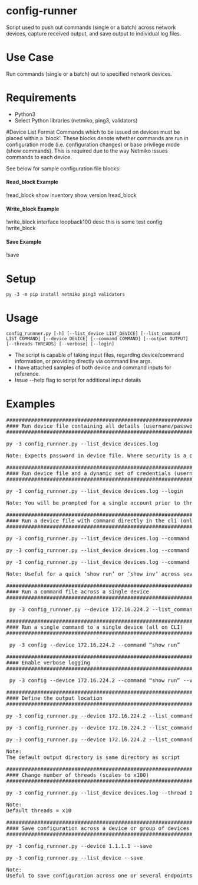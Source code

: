# config-runner
Script used to push out commands (single or a batch) across network devices, capture received output, and save output to individual log files.

# Use Case
Run commands (single or a batch) out to specified network devices.

# Requirements
* Python3
* Select Python libraries (netmiko, ping3, validators)

#Device List Format
Commands which to be issued on devices must be placed within a 'block'. These blocks denote whether commands are run in configuration mode (i.e. configuration changes) or base privilege mode (show commands). This is required due to the way Netmiko issues commands to each device.

See below for sample configuration file blocks:

#### Read_block Example ####
!read_block
show inventory
show version
!read_block

#### Write_block Example ####
!write_block 
interface loopback100
 desc this is some test config 
!write_block

#### Save Example ####
!save

# Setup
`py -3 -m pip install netmiko ping3 validators`

# Usage
`config_runnner.py [-h] [--list_device LIST_DEVICE] [--list_command LIST_COMMAND] [--device DEVICE] [--command COMMAND] [--output OUTPUT] [--threads THREADS] [--verbose] [--login]`
-	The script is capable of taking input files, regarding device/command information, or providing directly via command line args.
-	I have attached samples of both device and command inputs for reference.
-	Issue --help flag to script for additional input details

# Examples
<pre>
#################################################################################################################
#### Run device file containing all details (username/password/secret included in device file)
#################################################################################################################

py -3 config_runnner.py --list_device devices.log

Note: Expects password in device file. Where security is a concern leave the login details out and the script will dynamically prompt for this information.

#################################################################################################################
#### Run device file and a dynamic set of credentials (username/password/secret excluded from provided file)
#################################################################################################################

py -3 config_runnner.py --list_device devices.log --login

Note: You will be prompted for a single account prior to threads initiating

#################################################################################################################
#### Run a device file with command directly in the cli (only single command supported)
#################################################################################################################
 
py -3 config_runnner.py --list_device devices.log --command "show run"

py -3 config_runnner.py --list_device devices.log --command "show version"

py -3 config_runnner.py --list_device devices.log --command "show inventory"

Note: Useful for a quick ‘show run’ or ‘show inv’ across several devices

#################################################################################################################
#### Run a command file across a single device
#################################################################################################################
 
 py -3 config_runnner.py --device 172.16.224.2 --list_command show_commands.log

#################################################################################################################
#### Run a single command to a single device (all on CLI)
#################################################################################################################

 py -3 config --device 172.16.224.2 --command “show run”
 
#################################################################################################################
#### Enable verbose logging
#################################################################################################################

 py -3 config --device 172.16.224.2 --command “show run” --verbose

#################################################################################################################
#### Define the output location
#################################################################################################################
 
py -3 config_runnner.py --device 172.16.224.2 --list_command show_version.log --output “test-output”

py -3 config_runnner.py --device 172.16.224.2 --list_command show_version.log --output “C:\Users\username\source\repos\config-runnner\config-runnner\test-output\”

py -3 config_runnner.py --device 172.16.224.2 --list_command show_version.log --output “../test-output”

Note:
The default output directory is same directory as script

#################################################################################################################
#### Change number of threads (scales to x100)
#################################################################################################################
 
py -3 config_runnner.py --list_device devices.log --thread 100

Note: 
Default threads = x10

#################################################################################################################
#### Save configuration across a device or group of devices
#################################################################################################################
 
py -3 config_runnner.py --device 1.1.1.1 --save

py -3 config_runnner.py --list_device --save

Note: 
Useful to save configuration across one or several endpoints
</pre>
